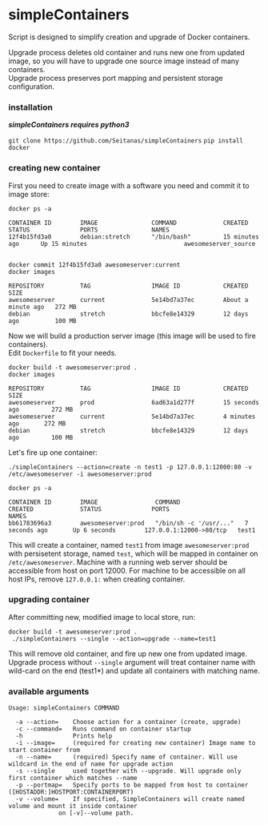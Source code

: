 # simpleContainers
  
Script is designed to simplify creation and upgrade of Docker containers.

Upgrade process deletes old container and runs new one from updated image, so you will have to upgrade one source image instead of many containers.  
Upgrade process preserves port mapping and persistent storage configuration.

### installation
***simpleContainers requires python3***

`git clone https://github.com/Seitanas/simpleContainers`
`pip install docker` 
  
### creating new container

First you need to create image with a software you need and commit it to image store:

    docker ps -a
    
    CONTAINER ID        IMAGE               COMMAND             CREATED               STATUS              PORTS               NAMES
    12f4b15fd3a0        debian:stretch      "/bin/bash"         15 minutes ago      Up 15 minutes                           awesomeserver_source


    docker commit 12f4b15fd3a0 awesomeserver:current
    docker images
    
    REPOSITORY          TAG                 IMAGE ID            CREATED              SIZE
    awesomeserver       current             5e14bd7a37ec        About a minute ago   272 MB
    debian              stretch             bbcfe8e14329        12 days ago          100 MB

Now we will build a production server image (this image will be used to fire containers).  
Edit `Dockerfile` to fit your needs.  

    docker build -t awesomeserver:prod .
    docker images
    
    REPOSITORY          TAG                 IMAGE ID            CREATED                 SIZE
    awesomeserver       prod                6ad63a1d277f        15 seconds ago         272 MB
    awesomeserver       current             5e14bd7a37ec        4 minutes ago       272 MB
    debian              stretch             bbcfe8e14329        12 days ago         100 MB

Let's fire up one container:

    ./simpleContainers --action=create -n test1 -p 127.0.0.1:12000:80 -v /etc/awesomeserver -i awesomeserver:prod

    docker ps -a
    
    CONTAINER ID        IMAGE                COMMAND                  CREATED             STATUS              PORTS                     NAMES
    bb61783696a3        awesomeserver:prod   "/bin/sh -c '/usr/..."   7 seconds ago       Up 6 seconds        127.0.0.1:12000->80/tcp   test1
    
This will create a container, named `test1` from image `awesomeserver:prod` with persisetent storage, named `test`, which will be mapped in container on `/etc/awesomeserver`.
Machine with a running web server should be accessible from host on port 12000. For machine to be accessible on all host IPs, remove `127.0.0.1:` when creating container.


### upgrading container

After committing new, modified image to local store, run:

    docker build -t awesomeserver:prod .
     ./simpleContainers --single --action=upgrade --name=test1
 
 This will remove old container, and fire up new one from updated image.
 Upgrade process without `--single` argument will treat container name with wild-card on the end (test1*) and update all containers with matching name.


### available arguments

    Usage: simpleContainers COMMAND
    
      -a --action=    Choose action for a container (create, upgrade)
      -c --command=   Runs command on container startup
      -h              Prints help
      -i --image=     (required for creating new container) Image name to start container from
      -n --name=      (required) Specify name of container. Will use wildcard in the end of name for upgrade action
      -s --single     used together with --upgrade. Will upgrade only first container which matches --name
      -p --portmap=   Specify ports to be mapped from host to container ([HOSTADDR:]HOSTPORT:CONTAINERPORT)
      -v --volume=    If specified, SimpleContainers will create named volume and mount it inside container
                  on [-v]--volume path. 


